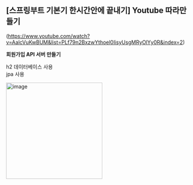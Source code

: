 ## [스프링부트 기본기 한시간안에 끝내기] Youtube 따라만들기
(https://www.youtube.com/watch?v=AalcVuKwBUM&list=PLf79n2BxzwYthoel0IisyUsgMRyOlYy0R&index=2)

**회원가입 API 서버 만들기**


h2 데이터베이스 사용
<br>jpa 사용



<img width="263" alt="image" src="https://github.com/user-attachments/assets/87894a7a-472b-410a-af86-18485d419bab">

